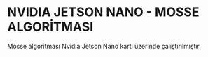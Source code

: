 <h1>NVIDIA JETSON NANO - MOSSE ALGORİTMASI</h1>
<p>Mosse algoritması Nvidia Jetson Nano kartı üzerinde çalıştırılmıştır.</p>
